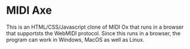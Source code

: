 # MIDI Axe

This is an HTML/CSS/Javascript clone of MIDI Ox that runs in a browser that supportsts the WebMIDI protocol. Since this runs in a browser, the program can work in Windows, MacOS as well as Linux.
